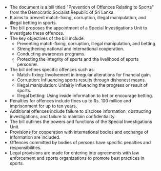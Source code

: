 - The document is a bill titled "Prevention of Offences Relating to Sports" from the Democratic Socialist Republic of Sri Lanka.
- It aims to prevent match-fixing, corruption, illegal manipulation, and illegal betting in sports.
- The bill proposes the appointment of a Special Investigations Unit to investigate these offences.
- The key objectives of the bill include:
  - Preventing match-fixing, corruption, illegal manipulation, and betting.
  - Strengthening national and international cooperation.
  - Conducting awareness programs.
  - Protecting the integrity of sports and the livelihood of sports personnel.
- The bill defines specific offences such as:
  - Match-fixing: Involvement in irregular alterations for financial gain.
  - Corruption: Influencing sports results through dishonest means.
  - Illegal manipulation: Unfairly influencing the progress or result of sports.
  - Illegal betting: Using inside information to bet or encourage betting.
- Penalties for offences include fines up to Rs. 100 million and imprisonment for up to ten years.
- Additional offences include failure to disclose information, obstructing investigations, and failure to maintain confidentiality.
- The bill outlines the powers and functions of the Special Investigations Unit.
- Provisions for cooperation with international bodies and exchange of information are included.
- Offences committed by bodies of persons have specific penalties and responsibilities.
- Legal provisions are made for entering into agreements with law enforcement and sports organizations to promote best practices in sports.